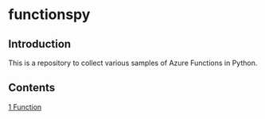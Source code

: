 # functionspy

## Introduction
This is a repository to collect various samples of Azure Functions in Python.

## Contents
[1 Function](./1function/)

